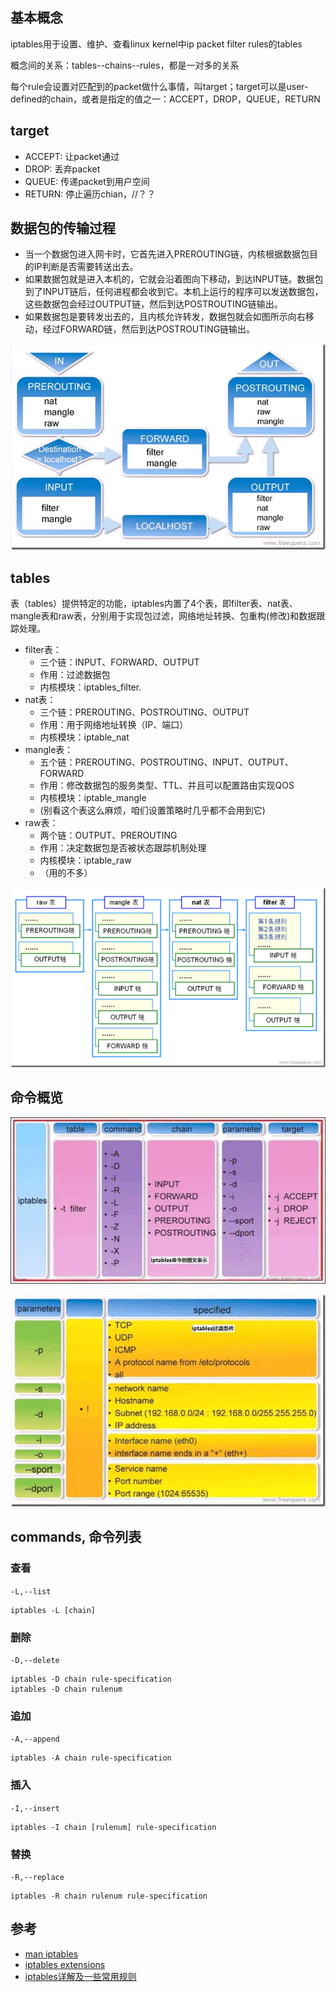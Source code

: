 ## 基本概念

iptables用于设置、维护、查看linux kernel中ip packet filter rules的tables

概念间的关系：tables--chains--rules，都是一对多的关系

每个rule会设置对匹配到的packet做什么事情，叫target；target可以是user-defined的chain，或者是指定的值之一：ACCEPT，DROP，QUEUE，RETURN

## target

- ACCEPT: 让packet通过
- DROP: 丢弃packet
- QUEUE: 传递packet到用户空间
- RETURN: 停止遍历chian，//？？

## 数据包的传输过程

- 当一个数据包进入网卡时，它首先进入PREROUTING链，内核根据数据包目的IP判断是否需要转送出去。
- 如果数据包就是进入本机的，它就会沿着图向下移动，到达INPUT链。数据包到了INPUT链后，任何进程都会收到它。本机上运行的程序可以发送数据包，这些数据包会经过OUTPUT链，然后到达POSTROUTING链输出。
- 如果数据包是要转发出去的，且内核允许转发，数据包就会如图所示向右移动，经过FORWARD链，然后到达POSTROUTING链输出。

![](/static/images/2203/p014.webp)

## tables

表（tables）提供特定的功能，iptables内置了4个表，即filter表、nat表、mangle表和raw表，分别用于实现包过滤，网络地址转换、包重构(修改)和数据跟踪处理。

- filter表：
  - 三个链：INPUT、FORWARD、OUTPUT
  - 作用：过滤数据包
  - 内核模块：iptables_filter.
- nat表：
  - 三个链：PREROUTING、POSTROUTING、OUTPUT
  - 作用：用于网络地址转换（IP、端口）
  - 内核模块：iptable_nat
- mangle表：
  - 五个链：PREROUTING、POSTROUTING、INPUT、OUTPUT、FORWARD
  - 作用：修改数据包的服务类型、TTL、并且可以配置路由实现QOS
  - 内核模块：iptable_mangle
  - (别看这个表这么麻烦，咱们设置策略时几乎都不会用到它)
- raw表：
  - 两个链：OUTPUT、PREROUTING
  - 作用：决定数据包是否被状态跟踪机制处理  
  - 内核模块：iptable_raw
  - （用的不多）

![](/static/images/2203/p015.webp)

## 命令概览

![](/static/images/2203/p016.webp)

![](/static/images/2203/p017.webp)

## commands, 命令列表

### 查看

`-L,--list`

```
iptables -L [chain]
```

### 删除

`-D,--delete`

```
iptables -D chain rule-specification
iptables -D chain rulenum
```

### 追加

`-A,--append`

```
iptables -A chain rule-specification
```

### 插入

`-I,--insert`

```
iptables -I chain [rulenum] rule-specification
```

### 替换

`-R,--replace`

```
iptables -R chain rulenum rule-specification
```


## 参考

- [man iptables](https://linux.die.net/man/8/iptables)
- [iptables extensions](http://ipset.netfilter.org/iptables-extensions.man.html)
- [iptables详解及一些常用规则](https://www.jianshu.com/p/ee4ee15d3658)
